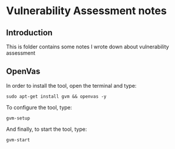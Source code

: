 # Vulnerability Assessment notes

## Introduction

 This is folder contains some notes I wrote down about vulnerability assessment

## OpenVas

In order to install the tool, open the terminal and type:

```
sudo apt-get install gvm && openvas -y
```

To configure the tool, type:
```
gvm-setup
```

And finally, to start the tool, type:
```
gvm-start
```
